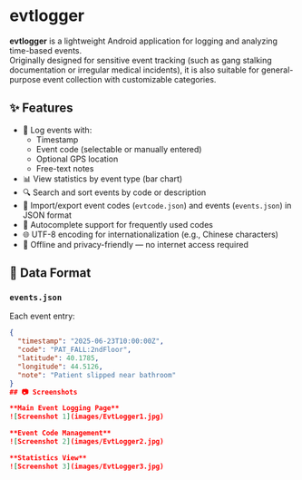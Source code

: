 # evtlogger

**evtlogger** is a lightweight Android application for logging and analyzing time-based events.  
Originally designed for sensitive event tracking (such as gang stalking documentation or irregular medical incidents), it is also suitable for general-purpose event collection with customizable categories.

## ✨ Features

- 📝 Log events with:
  - Timestamp
  - Event code (selectable or manually entered)
  - Optional GPS location
  - Free-text notes
- 📊 View statistics by event type (bar chart)
- 🔍 Search and sort events by code or description
- 🔁 Import/export event codes (`evtcode.json`) and events (`events.json`) in JSON format
- 🧠 Autocomplete support for frequently used codes
- 🌐 UTF-8 encoding for internationalization (e.g., Chinese characters)
- 🧩 Offline and privacy-friendly — no internet access required

## 📂 Data Format

### `events.json`
Each event entry:
```json
{
  "timestamp": "2025-06-23T10:00:00Z",
  "code": "PAT_FALL:2ndFloor",
  "latitude": 40.1785,
  "longitude": 44.5126,
  "note": "Patient slipped near bathroom"
}
## 📷 Screenshots

**Main Event Logging Page**  
![Screenshot 1](images/EvtLogger1.jpg)

**Event Code Management**  
![Screenshot 2](images/EvtLogger2.jpg)

**Statistics View**  
![Screenshot 3](images/EvtLogger3.jpg)